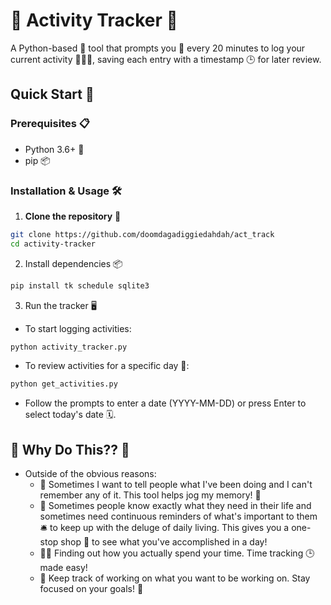 # 📌 Activity Tracker 🚀

A Python-based 🐍 tool that prompts you 📣 every 20 minutes to log your current activity 🏃‍♂️💼, saving each entry with a timestamp 🕒 for later review.

## Quick Start 🏁

### Prerequisites 📋

- Python 3.6+ 🐍
- pip 📦

### Installation & Usage 🛠️

1. **Clone the repository** 📂
```sh
git clone https://github.com/doomdagadiggiedahdah/act_track
cd activity-tracker
```
2. Install dependencies 📦
```sh
pip install tk schedule sqlite3
```
3. Run the tracker 🖥️
- To start logging activities:
```sh
python activity_tracker.py
```
- To review activities for a specific day 📆:
```sh
python get_activities.py
```
- Follow the prompts to enter a date (YYYY-MM-DD) or press Enter to select today's date 🗓️.

## 🌟 Why Do This?? 🌈
- Outside of the obvious reasons:
   - 📝 Sometimes I want to tell people what I've been doing and I can't remember any of it. This tool helps jog my memory! 🧠
   - 🎯 Sometimes people know exactly what they need in their life and sometimes need continuous reminders of what's important to them 🛎️ to keep up with the deluge of daily living. This gives you a one-stop shop 🏪 to see what you've accomplished in a day!
   - 🕵️‍♂️ Finding out how you actually spend your time. Time tracking 🕒 made easy!
   - 🚀 Keep track of working on what you want to be working on. Stay focused on your goals! 🎯
